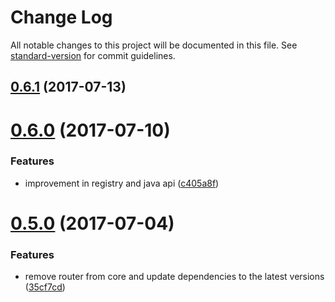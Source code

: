 # Change Log

All notable changes to this project will be documented in this file. See [standard-version](https://github.com/conventional-changelog/standard-version) for commit guidelines.

<a name="0.6.1"></a>
## [0.6.1](http://www.github.com/sinnerschrader/aem-react-js/compare/v0.6.0...v0.6.1) (2017-07-13)



<a name="0.6.0"></a>
# [0.6.0](http://www.github.com/sinnerschrader/aem-react-js/compare/v0.5.0...v0.6.0) (2017-07-10)


### Features

* improvement in registry and java api ([c405a8f](http://www.github.com/sinnerschrader/aem-react-js/commit/c405a8f))



<a name="0.5.0"></a>
# [0.5.0](http://www.github.com/sinnerschrader/aem-react-js/compare/v0.4.2...v0.5.0) (2017-07-04)


### Features

* remove router from core and update dependencies to the latest versions ([35cf7cd](http://www.github.com/sinnerschrader/aem-react-js/commit/35cf7cd))
